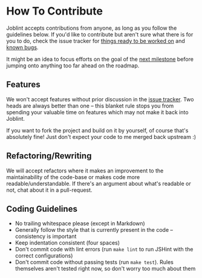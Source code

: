 
How To Contribute
=================

Joblint accepts contributions from anyone, as long as you follow the guidelines below. If you'd like to contribute but aren't sure what there is for you to do, check the issue tracker for [things ready to be worked on][ready] and [known bugs][bugs].

It might be an idea to focus efforts on the goal of the [next milestone][milestones] before jumping onto anything too far ahead on the roadmap.


Features
--------

We won't accept features without prior discussion in the [issue tracker][issues]. Two heads are always better than one – this blanket rule stops you from spending your valuable time on features which may not make it back into Joblint.

If you want to fork the project and build on it by yourself, of course that's absolutely fine! Just don't expect your code to me merged back upstream :)


Refactoring/Rewriting
---------------------

We will accept refactors where it makes an improvement to the maintainability of the code-base or makes code more readable/understandable. If there's an argument about what's readable or not, chat about it in a pull-request.


Coding Guidelines
-----------------

* No trailing whitespace please (except in Markdown)
* Generally follow the style that is currently present in the code – consistency is important
* Keep indentation consistent (four spaces)
* Don't commit code with lint errors (run `make lint` to run JSHint with the correct configurations)
* Don't commit code without passing tests (run `make test`). Rules themselves aren't tested right now, so don't worry too much about them



[bugs]: https://github.com/rowanmanning/joblint/issues?labels=bug&state=open
[ready]: https://github.com/rowanmanning/joblint/issues?labels=ready&state=open
[issues]: https://github.com/rowanmanning/joblint/issues
[milestones]: https://github.com/rowanmanning/joblint/issues/milestones